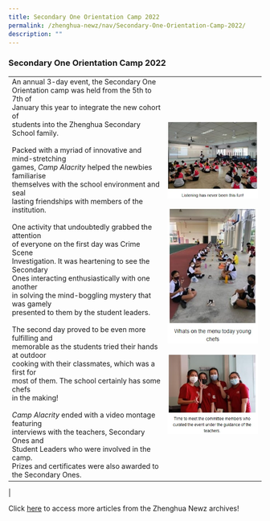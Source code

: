 ```yaml
---
title: Secondary One Orientation Camp 2022
permalink: /zhenghua-newz/nav/Secondary-One-Orientation-Camp-2022/
description: ""
---
```

### Secondary One Orientation Camp 2022

|  |  |
|---|---|
| An annual 3-day event, the Secondary One<br> Orientation camp was held from the 5th to 7th of <br>January this year to integrate the new cohort of <br>students into the Zhenghua Secondary School family. <br><br> Packed with a myriad of innovative and mind-stretching<br> games, _Camp Alacrity_ helped the newbies familiarise<br> themselves with the school environment and seal<br> lasting friendships with members of the institution.<br><br>One activity that undoubtedly grabbed the attention<br> of everyone on the first day was Crime Scene <br>Investigation. It was heartening to see the Secondary<br> Ones interacting enthusiastically with one another<br> in solving the mind-boggling mystery that was gamely<br> presented to them by the student leaders.<br><br>The second day proved to be even more fulfilling and<br> memorable as the students tried their hands at outdoor<br> cooking with their classmates, which was a first for<br> most of them. The school certainly has some chefs<br> in the making!<br><br>_Camp Alacrity_ ended with a video montage featuring<br> interviews with the teachers, Secondary Ones and<br> Student Leaders who were involved in the camp.  <br>Prizes and certificates were also awarded to the Secondary Ones. | ![](/images/sec%201%20orientation%20camp%201.jpg) <br><br>![](/images/zhn%20sec%201%20orientation%20camp%202.jpg)<br><br>![](/images/zhn%20sec%201%20orientation%20camp%203.jpg)
| 

Click [here](https://moe-zhenghuasec-staging.netlify.app/zhenghua-newz/nav/) to access more articles from the Zhenghua Newz archives!